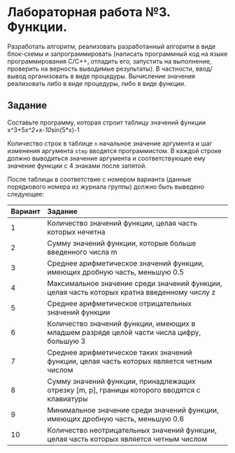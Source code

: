 # Лабораторная работа №3. Функции.

Разработать алгоритм, реализовать разработанный алгоритм в виде блок-схемы и запрограммировать (написать программный код на языке программирования С/С++, отладить его, запустить на выполнение, проверить на верность выводимые результаты). В частности, ввод/вывод организовать в виде процедуры. Вычисление значения реализовать либо в виде процедуры, либо в виде функции.

## Задание

Составьте программу, которая строит  таблицу значений  функции x^3+5*x^2+x-10*sin(5*x)-1

Количество строк в таблице `n` начальное значение аргумента и шаг изменения аргумента `step` вводятся программистом.  В каждой строке должно выво­диться значение аргумента и соответствующее ему значение функции с 4 знаками после запятой.

После таблицы в соответствие с номером варианта (данные порядкового номера из журнала группы) должно быть выведено следующее:

|Вариант|Задание|
|:---|:---|
|1|Количество значений функции, целая часть которых нечетна|
|2|Сумму значений функции, которые больше введенного числа m|
|3|Среднее арифметическое значений функции, имеющих дробную часть, меньшую 0.5|
|4|Максимальное значение среди значений функции,  целая часть которых кратна введенному числу z|
|5|Среднее арифметическое отрицательных значений функции|
|6|Количество значений функции,  имеющих в младшем разряде целой части числа цифру, большую 3|
|7|Среднее арифметическое таких значений функции, целая часть которых является четным числом|
|8|Сумму значений функции, принадлежащих отрезку  [m, p], границы кото­рого вводятся с клавиатуры|
|9|Минимальное значение среди значений функции,  имеющих дробную часть,  меньшую 0.6|
|10|Количество неотрицательных значений функции,  целая часть которых является четным числом|


